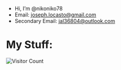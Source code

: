 - Hi, I’m @nikoniko78
- Email: joseph.locasto@gmail.com
- Secondary Email: jal36804@outlook.com

# My Stuff:
  ![Visitor Count](https://profile-counter.glitch.me/{nikoniko78}/count.svg)


<!---
nikoniko78/nikoniko78 is a ✨ special ✨ repository because its `README.md` (this file) appears on your GitHub profile.
You can click the Preview link to take a look at your changes.
--->
